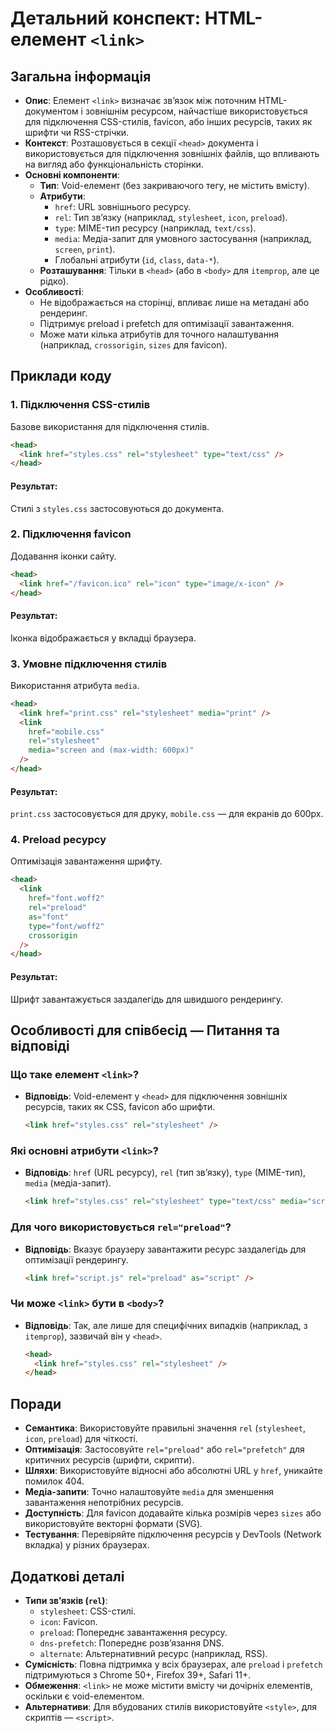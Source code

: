 # Детальний конспект: HTML-елемент `<link>`

## Загальна інформація

- **Опис**: Елемент `<link>` визначає зв’язок між поточним HTML-документом і зовнішнім ресурсом, найчастіше використовується для підключення CSS-стилів, favicon, або інших ресурсів, таких як шрифти чи RSS-стрічки.
- **Контекст**: Розташовується в секції `<head>` документа і використовується для підключення зовнішніх файлів, що впливають на вигляд або функціональність сторінки.
- **Основні компоненти**:
  - **Тип**: Void-елемент (без закриваючого тегу, не містить вмісту).
  - **Атрибути**:
    - `href`: URL зовнішнього ресурсу.
    - `rel`: Тип зв’язку (наприклад, `stylesheet`, `icon`, `preload`).
    - `type`: MIME-тип ресурсу (наприклад, `text/css`).
    - `media`: Медіа-запит для умовного застосування (наприклад, `screen`, `print`).
    - Глобальні атрибути (`id`, `class`, `data-*`).
  - **Розташування**: Тільки в `<head>` (або в `<body>` для `itemprop`, але це рідко).
- **Особливості**:
  - Не відображається на сторінці, впливає лише на метадані або рендеринг.
  - Підтримує preload і prefetch для оптимізації завантаження.
  - Може мати кілька атрибутів для точного налаштування (наприклад, `crossorigin`, `sizes` для favicon).

## Приклади коду

### 1. Підключення CSS-стилів

Базове використання для підключення стилів.

```html
<head>
  <link href="styles.css" rel="stylesheet" type="text/css" />
</head>
```

#### Результат:

Стилі з `styles.css` застосовуються до документа.

### 2. Підключення favicon

Додавання іконки сайту.

```html
<head>
  <link href="/favicon.ico" rel="icon" type="image/x-icon" />
</head>
```

#### Результат:

Іконка відображається у вкладці браузера.

### 3. Умовне підключення стилів

Використання атрибута `media`.

```html
<head>
  <link href="print.css" rel="stylesheet" media="print" />
  <link
    href="mobile.css"
    rel="stylesheet"
    media="screen and (max-width: 600px)"
  />
</head>
```

#### Результат:

`print.css` застосовується для друку, `mobile.css` — для екранів до 600px.

### 4. Preload ресурсу

Оптимізація завантаження шрифту.

```html
<head>
  <link
    href="font.woff2"
    rel="preload"
    as="font"
    type="font/woff2"
    crossorigin
  />
</head>
```

#### Результат:

Шрифт завантажується заздалегідь для швидшого рендерингу.

## Особливості для співбесід — Питання та відповіді

### Що таке елемент `<link>`?

- **Відповідь**: Void-елемент у `<head>` для підключення зовнішніх ресурсів, таких як CSS, favicon або шрифти.
  ```html
  <link href="styles.css" rel="stylesheet" />
  ```

### Які основні атрибути `<link>`?

- **Відповідь**: `href` (URL ресурсу), `rel` (тип зв’язку), `type` (MIME-тип), `media` (медіа-запит).
  ```html
  <link href="styles.css" rel="stylesheet" type="text/css" media="screen" />
  ```

### Для чого використовується `rel="preload"`?

- **Відповідь**: Вказує браузеру завантажити ресурс заздалегідь для оптимізації рендерингу.
  ```html
  <link href="script.js" rel="preload" as="script" />
  ```

### Чи може `<link>` бути в `<body>`?

- **Відповідь**: Так, але лише для специфічних випадків (наприклад, з `itemprop`), зазвичай він у `<head>`.
  ```html
  <head>
    <link href="styles.css" rel="stylesheet" />
  </head>
  ```

## Поради

- **Семантика**: Використовуйте правильні значення `rel` (`stylesheet`, `icon`, `preload`) для чіткості.
- **Оптимізація**: Застосовуйте `rel="preload"` або `rel="prefetch"` для критичних ресурсів (шрифти, скрипти).
- **Шляхи**: Використовуйте відносні або абсолютні URL у `href`, уникайте помилок 404.
- **Медіа-запити**: Точно налаштовуйте `media` для зменшення завантаження непотрібних ресурсів.
- **Доступність**: Для favicon додавайте кілька розмірів через `sizes` або використовуйте векторні формати (SVG).
- **Тестування**: Перевіряйте підключення ресурсів у DevTools (Network вкладка) у різних браузерах.

## Додаткові деталі

- **Типи зв’язків (`rel`)**:
  - `stylesheet`: CSS-стилі.
  - `icon`: Favicon.
  - `preload`: Попереднє завантаження ресурсу.
  - `dns-prefetch`: Попереднє розв’язання DNS.
  - `alternate`: Альтернативний ресурс (наприклад, RSS).
- **Сумісність**: Повна підтримка у всіх браузерах, але `preload` і `prefetch` підтримуються з Chrome 50+, Firefox 39+, Safari 11+.
- **Обмеження**: `<link>` не може містити вмісту чи дочірніх елементів, оскільки є void-елементом.
- **Альтернативи**: Для вбудованих стилів використовуйте `<style>`, для скриптів — `<script>`.
